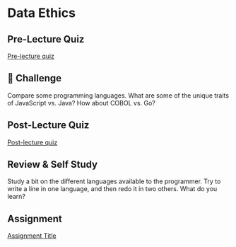 # Data Ethics

## Pre-Lecture Quiz

[Pre-lecture quiz]()

## 🚀 Challenge

Compare some programming languages. What are some of the unique traits of JavaScript vs. Java? How about COBOL vs. Go?

## Post-Lecture Quiz

[Post-lecture quiz]()

## Review & Self Study

Study a bit on the different languages available to the programmer. Try to write a line in one language, and then redo it in two others. What do you learn?

## Assignment

[Assignment Title](assignment.md)
